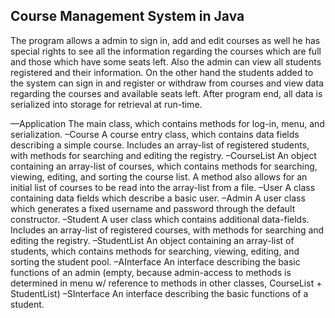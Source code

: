 ## Course Management System in Java
The program allows a admin to sign in, add and edit courses as well he has special rights to see all the information regarding the courses which are full and those which have some seats left. Also the admin can view all students registered and their information. On the other hand the students added to the system can sign in and register or withdraw from courses and view data regarding the courses and available seats left. After program end, all data is serialized into storage for retrieval at run-time.



—Application
	The main class, which contains methods for log-in, menu, and serialization.
–Course
	A course entry class, which contains data fields describing a simple course. Includes an array-list of registered students, with methods for searching and editing the registry.
–CourseList
	An object containing an array-list of courses, which contains methods for searching, viewing, editing, and sorting the course list. A method also allows for an initial list of courses to be read into the array-list from a file.
–User
	A class containing data fields which describe a basic user.
–Admin
	A user class which generates a fixed username and password through the default constructor.
–Student
	A user class which contains additional data-fields. Includes an array-list of registered courses, with methods for searching and editing the registry.
–StudentList
	An object containing an array-list of students, which contains methods for searching, viewing, editing, and sorting the student pool.
–AInterface
	An interface describing the basic functions of an admin (empty, because admin-access to methods is determined in menu w/ reference to methods in other classes, CourseList + StudentList)
–SInterface
	An interface describing the basic functions of a student.